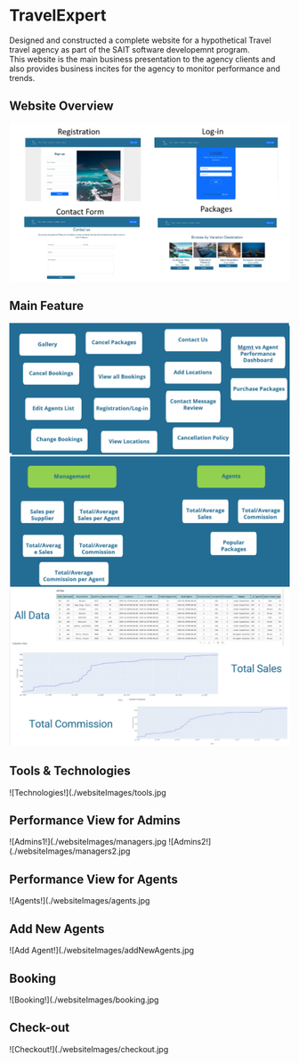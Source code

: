 # TravelExpert
Designed and constructed a complete website for a hypothetical Travel travel agency as part of the SAIT software developemnt program.  
This website is the main business presentation to the agency clients and also provides business incites for the agency to monitor performance and trends.

## Website Overview
![Website!](./websiteImages/Website.jpg)

## Main Feature
![Feature1!](./websiteImages/mainFeatures.jpg)
![Feature2!](./websiteImages/mainFeatures2.jpg)
![Feature3!](./websiteImages/salesCommsision.jpg)

## Tools & Technologies
![Technologies!](./websiteImages/tools.jpg

## Performance View for Admins
![Admins1!](./websiteImages/managers.jpg
![Admins2!](./websiteImages/managers2.jpg

## Performance View for Agents
![Agents!](./websiteImages/agents.jpg

## Add New Agents
![Add Agent!](./websiteImages/addNewAgents.jpg

## Booking
![Booking!](./websiteImages/booking.jpg

## Check-out
![Checkout!](./websiteImages/checkout.jpg